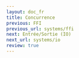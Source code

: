 ```yaml
---
layout: doc_fr
title: Concurrence
previous: FFI
previous_url: systems/ffi
next: Entrée/Sortie (IO)
next_url: systems/io
review: true
---
```

